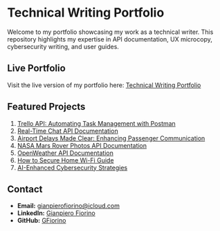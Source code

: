 # Technical Writing Portfolio

Welcome to my portfolio showcasing my work as a technical writer. This repository highlights my expertise in API documentation, UX microcopy, cybersecurity writing, and user guides.

## Live Portfolio
Visit the live version of my portfolio here: [Technical Writing Portfolio](https://gfiorino.github.io/Technical-Writing-Portfolio/)

## Featured Projects
1. [Trello API: Automating Task Management with Postman](https://gfiorino.github.io/Trello_Automating_Guide/)
2. [Real-Time Chat API Documentation](https://github.com/GFiorino/Real-Time-Chat-API-Documentation)
3. [Airport Delays Made Clear: Enhancing Passenger Communication](https://gfiorino.github.io/Airport-Delays-Made-Clear-Enhancing-Passenger-Communication/)
4. [NASA Mars Rover Photos API Documentation](https://github.com/GFiorino/NASA-Mars-Rover-Photos-API-Documentation)
5. [OpenWeather API Documentation](https://github.com/GFiorino/OpenWeather-API-DOC)
6. [How to Secure Home Wi-Fi Guide](https://github.com/GFiorino/How-to-Secure-Home-WiFi-Guide)
7. [AI-Enhanced Cybersecurity Strategies](https://github.com/GFiorino/AI-Enhanced-Cybersecurity-Strategies-for-Small-Businesses)

## Contact
- **Email:** [gianpierofiorino@icloud.com](mailto:gianpierofiorino@icloud.com)
- **LinkedIn:** [Gianpiero Fiorino](https://www.linkedin.com/in/gianpiero-fiorino/)
- **GitHub:** [GFiorino](https://github.com/GFiorino)
